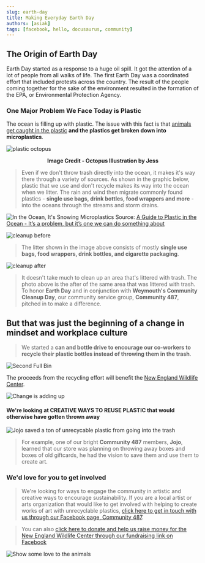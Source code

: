 ```yaml
---
slug: earth-day
title: Making Everyday Earth Day
authors: [asiak]
tags: [facebook, hello, docusaurus, community]
---
```

## The Origin of Earth Day ##
Earth Day started as a response to a huge oil spill. It got the attention of a lot of people from all walks of life. The first Earth Day was a coordinated effort that included protests across the country. The result of the people coming together for the sake of the environment resulted in the formation of the EPA, or Environmental Protection Agency. 

### One Major Problem We Face Today is Plastic ###  
The ocean is filling up with plastic. The issue with this fact is that [animals get caught in the plastic](https://www.nytimes.com/2022/04/03/science/ocean-plastic-animals.html?smid=url-share) **and the plastics get broken down into microplastics**. 


![plastic octopus](./IMG_6641.PNG) 

<p align = "center">
<b>Image Credit - Octopus Illustration by Jess</b></p>

> Even if we don't throw trash directly into the ocean, it makes it's way there through a variety of sources. As shown in the graphic below, plastic that we use and don't recycle makes its way into the ocean when we litter. The rain and wind then migrate commonly found plastics -  **single use bags, drink bottles, food wrappers and more** - into the oceans through the streams and storm drains. 

![In the Ocean, It's Snowing Microplastics](./images/plastics_in_the_ocean_lesstext.jpeg)
Source: [A Guide to Plastic in the Ocean - It’s a problem, but it’s one we can do something about](https://oceanservice.noaa.gov/hazards/marinedebris/plastics-in-the-ocean.html)

![cleanup before](./IMG_6327_before_1.jpeg)

> The litter shown in the image above consists of mostly **single use bags, food wrappers, drink bottles, and cigarette packaging**.

![cleanup after](./IMG_6427_after.jpeg)

> It doesn't take much to clean up an area that's littered with trash. The photo above is the after of the same area that was littered with trash. To honor **Earth Day** and in conjunction with **Weymouth's Community Cleanup Day**, our community service group, **Community 487**, pitched in to make a difference. 

## But that was just the beginning of a change in mindset and workplace culture ## 

> We started a **can and bottle drive to encourage our co-workers to recycle their plastic bottles instead of throwing them in the trash**. 

![Second Full Bin](./IMG_6477.jpeg)

The proceeds from the recycling effort will benefit the [New England Wildlife Center](https://www.newildlife.org/). 

![Change is adding up](./IMG_6750.jpeg)

#### We're looking at CREATIVE WAYS TO REUSE PLASTIC that would otherwise have gotten thrown away ####

![Jojo saved a ton of unrecycable plastic from going into the trash](./IMG_6358.jpeg)

> For example, one of our bright **Community 487** members, **Jojo**, learned that our store was planning on throwing away boxes and boxes of old giftcards, he had the vision to save them and use them to create art. 

### We'd love for you to get involved ###
> We're looking for ways to engage the community in  artistic and creative ways to encourage sustainability. If you are a local artist or arts organization that would like to get involved with helping to create works of art with unrecyclable plastics, [click here to get in touch with us through our Facebook page, Community 487](https://www.facebook.com/community487). 

> You can also [click here to donate and help us raise money for the New England Wildlife Center through our fundraising link on Facebook](https://www.facebook.com/donate/943274183037158/)


![Show some love to the animals](./lovetheoceananimals.gif)


